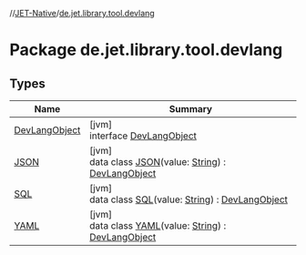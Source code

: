 //[JET-Native](../../index.md)/[de.jet.library.tool.devlang](index.md)

# Package de.jet.library.tool.devlang

## Types

| Name | Summary |
|---|---|
| [DevLangObject](-dev-lang-object/index.md) | [jvm]<br>interface [DevLangObject](-dev-lang-object/index.md) |
| [JSON](-j-s-o-n/index.md) | [jvm]<br>data class [JSON](-j-s-o-n/index.md)(value: [String](https://kotlinlang.org/api/latest/jvm/stdlib/kotlin/-string/index.html)) : [DevLangObject](-dev-lang-object/index.md) |
| [SQL](-s-q-l/index.md) | [jvm]<br>data class [SQL](-s-q-l/index.md)(value: [String](https://kotlinlang.org/api/latest/jvm/stdlib/kotlin/-string/index.html)) : [DevLangObject](-dev-lang-object/index.md) |
| [YAML](-y-a-m-l/index.md) | [jvm]<br>data class [YAML](-y-a-m-l/index.md)(value: [String](https://kotlinlang.org/api/latest/jvm/stdlib/kotlin/-string/index.html)) : [DevLangObject](-dev-lang-object/index.md) |
